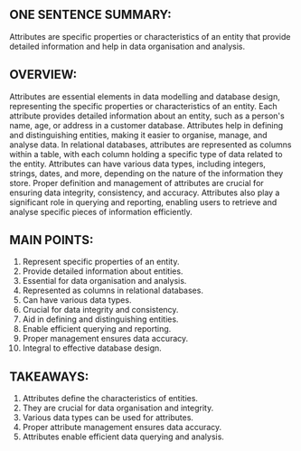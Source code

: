 ## ONE SENTENCE SUMMARY:
Attributes are specific properties or characteristics of an entity that provide detailed information and help in data organisation and analysis.

## OVERVIEW:
Attributes are essential elements in data modelling and database design, representing the specific properties or characteristics of an entity. Each attribute provides detailed information about an entity, such as a person's name, age, or address in a customer database. Attributes help in defining and distinguishing entities, making it easier to organise, manage, and analyse data. In relational databases, attributes are represented as columns within a table, with each column holding a specific type of data related to the entity. Attributes can have various data types, including integers, strings, dates, and more, depending on the nature of the information they store. Proper definition and management of attributes are crucial for ensuring data integrity, consistency, and accuracy. Attributes also play a significant role in querying and reporting, enabling users to retrieve and analyse specific pieces of information efficiently.

## MAIN POINTS:
1. Represent specific properties of an entity.
2. Provide detailed information about entities.
3. Essential for data organisation and analysis.
4. Represented as columns in relational databases.
5. Can have various data types.
6. Crucial for data integrity and consistency.
7. Aid in defining and distinguishing entities.
8. Enable efficient querying and reporting.
9. Proper management ensures data accuracy.
10. Integral to effective database design.

## TAKEAWAYS:
1. Attributes define the characteristics of entities.
2. They are crucial for data organisation and integrity.
3. Various data types can be used for attributes.
4. Proper attribute management ensures data accuracy.
5. Attributes enable efficient data querying and analysis.